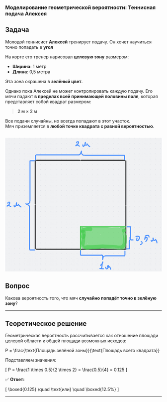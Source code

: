 ### Моделирование геометрической вероятности: Теннисная подача Алексея

## Задача

Молодой теннисист **Алексей** тренирует подачу. Он хочет научиться точно попадать в **угол**

На корте его тренер нарисовал **целевую зону** размером:

- **Ширина**: 1 метр  
- **Длина**: 0,5 метра  

Эта зона окрашена в **зелёный цвет**.

Однако пока Алексей не может контролировать каждую подачу. Его мячи падают **в пределах всей принимающей половины поля**, которая представляет собой квадрат размером:

> **2 м × 2 м**

Все подачи случайны, но всегда попадают в этот участок.  
Мяч приземляется в **любой точке квадрата с равной вероятностью**.

![](https://github.com/Saw1y/TheoryOfProbability/blob/main/Geometric%20Probability/tennis.png)
---

## Вопрос

Какова вероятность того, что мяч **случайно попадёт точно в зелёную зону**?

---

## Теоретическое решение

Геометрическая вероятность рассчитывается как отношение площади целевой области к общей площади возможных исходов:


P = \frac{\text{Площадь зелёной зоны}}{\text{Площадь всего квадрата}}


Подставляем значения:

\[
P = \frac{1 \times 0.5}{2 \times 2} = \frac{0.5}{4} = 0.125
\]

✅ **Ответ:**

\[
\boxed{0.125} \quad \text{или} \quad \boxed{12.5\%}
\]

---
